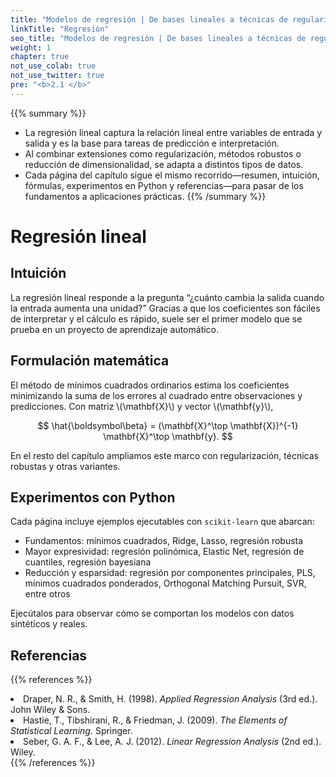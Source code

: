 ```yaml
---
title: "Modelos de regresión | De bases lineales a técnicas de regularización"
linkTitle: "Regresión"
seo_title: "Modelos de regresión | De bases lineales a técnicas de regularización"
weight: 1
chapter: true
not_use_colab: true
not_use_twitter: true
pre: "<b>2.1 </b>"
---
```


{{% summary %}}
- La regresión lineal captura la relación lineal entre variables de entrada y salida y es la base para tareas de predicción e interpretación.
- Al combinar extensiones como regularización, métodos robustos o reducción de dimensionalidad, se adapta a distintos tipos de datos.
- Cada página del capítulo sigue el mismo recorrido—resumen, intuición, fórmulas, experimentos en Python y referencias—para pasar de los fundamentos a aplicaciones prácticas.
{{% /summary %}}

# Regresión lineal

## Intuición
La regresión lineal responde a la pregunta “¿cuánto cambia la salida cuando la entrada aumenta una unidad?” Gracias a que los coeficientes son fáciles de interpretar y el cálculo es rápido, suele ser el primer modelo que se prueba en un proyecto de aprendizaje automático.

## Formulación matemática
El método de mínimos cuadrados ordinarios estima los coeficientes minimizando la suma de los errores al cuadrado entre observaciones y predicciones. Con matriz \\(\mathbf{X}\\) y vector \\(\mathbf{y}\\),

$$
\hat{\boldsymbol\beta} = (\mathbf{X}^\top \mathbf{X})^{-1} \mathbf{X}^\top \mathbf{y}.
$$

En el resto del capítulo ampliamos este marco con regularización, técnicas robustas y otras variantes.

## Experimentos con Python
Cada página incluye ejemplos ejecutables con `scikit-learn` que abarcan:

- Fundamentos: mínimos cuadrados, Ridge, Lasso, regresión robusta  
- Mayor expresividad: regresión polinómica, Elastic Net, regresión de cuantiles, regresión bayesiana  
- Reducción y esparsidad: regresión por componentes principales, PLS, mínimos cuadrados ponderados, Orthogonal Matching Pursuit, SVR, entre otros

Ejecútalos para observar cómo se comportan los modelos con datos sintéticos y reales.

## Referencias
{{% references %}}
<li>Draper, N. R., &amp; Smith, H. (1998). <i>Applied Regression Analysis</i> (3rd ed.). John Wiley &amp; Sons.</li>
<li>Hastie, T., Tibshirani, R., &amp; Friedman, J. (2009). <i>The Elements of Statistical Learning</i>. Springer.</li>
<li>Seber, G. A. F., &amp; Lee, A. J. (2012). <i>Linear Regression Analysis</i> (2nd ed.). Wiley.</li>
{{% /references %}}
